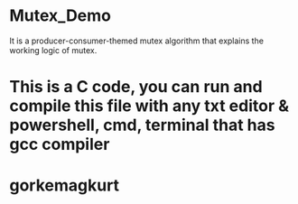 # Mutex_Demo
It is a producer-consumer-themed mutex algorithm that explains the working logic of mutex.

# This is a C code, you can run and compile this file with any txt editor & powershell, cmd, terminal that has gcc compiler 
# gorkemagkurt
